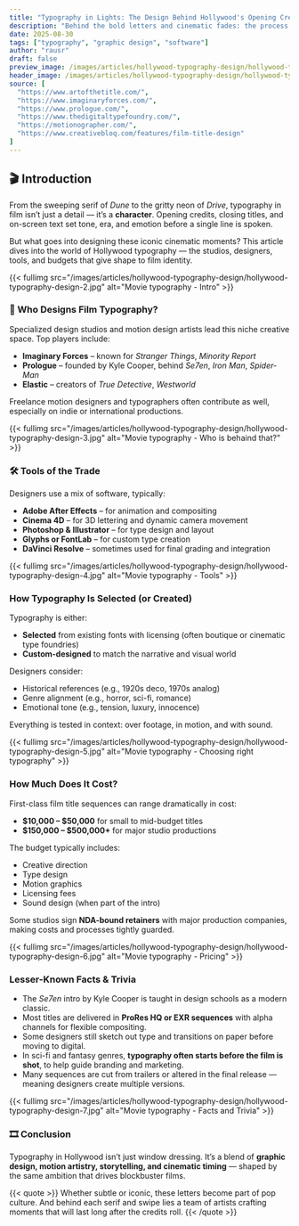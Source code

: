 ```yaml
---
title: "Typography in Lights: The Design Behind Hollywood's Opening Credits"
description: "Behind the bold letters and cinematic fades: the process, people, and tools that bring movie typography to life."
date: 2025-08-30
tags: ["typography", "graphic design", "software"]
author: "rausr"
draft: false
preview_image: /images/articles/hollywood-typography-design/hollywood-typography-design-8.jpg
header_image: /images/articles/hollywood-typography-design/hollywood-typography-design-1.jpg
source: [
  "https://www.artofthetitle.com/",
  "https://www.imaginaryforces.com/",
  "https://www.prologue.com/",
  "https://www.thedigitaltypefoundry.com/",
  "https://motionographer.com/",
  "https://www.creativebloq.com/features/film-title-design"
]
---
```


## 🎬 Introduction

From the sweeping serif of *Dune* to the gritty neon of *Drive*, typography in film isn’t just a detail — it’s a **character**. Opening credits, closing titles, and on-screen text set tone, era, and emotion before a single line is spoken.

But what goes into designing these iconic cinematic moments? This article dives into the world of Hollywood typography — the studios, designers, tools, and budgets that give shape to film identity.

{{< fullimg src="/images/articles/hollywood-typography-design/hollywood-typography-design-2.jpg" alt="Movie typography - Intro" >}}

### 🧠 Who Designs Film Typography?

Specialized design studios and motion design artists lead this niche creative space. Top players include:
- **Imaginary Forces** – known for *Stranger Things*, *Minority Report*
- **Prologue** – founded by Kyle Cooper, behind *Se7en*, *Iron Man*, *Spider-Man*
- **Elastic** – creators of *True Detective*, *Westworld*

Freelance motion designers and typographers often contribute as well, especially on indie or international productions.

{{< fullimg src="/images/articles/hollywood-typography-design/hollywood-typography-design-3.jpg" alt="Movie typography - Who is behaind that?" >}}

### 🛠️ Tools of the Trade

Designers use a mix of software, typically:
- **Adobe After Effects** – for animation and compositing
- **Cinema 4D** – for 3D lettering and dynamic camera movement
- **Photoshop & Illustrator** – for type design and layout
- **Glyphs or FontLab** – for custom type creation
- **DaVinci Resolve** – sometimes used for final grading and integration

{{< fullimg src="/images/articles/hollywood-typography-design/hollywood-typography-design-4.jpg" alt="Movie typography - Tools" >}}

### How Typography Is Selected (or Created)

Typography is either:
- **Selected** from existing fonts with licensing (often boutique or cinematic type foundries)
- **Custom-designed** to match the narrative and visual world

Designers consider:
- Historical references (e.g., 1920s deco, 1970s analog)
- Genre alignment (e.g., horror, sci-fi, romance)
- Emotional tone (e.g., tension, luxury, innocence)

Everything is tested in context: over footage, in motion, and with sound.

{{< fullimg src="/images/articles/hollywood-typography-design/hollywood-typography-design-5.jpg" alt="Movie typography - Choosing right typography" >}}

### How Much Does It Cost?

First-class film title sequences can range dramatically in cost:
- **$10,000 – $50,000** for small to mid-budget titles
- **$150,000 – $500,000+** for major studio productions

The budget typically includes:
- Creative direction
- Type design
- Motion graphics
- Licensing fees
- Sound design (when part of the intro)

Some studios sign **NDA-bound retainers** with major production companies, making costs and processes tightly guarded.

{{< fullimg src="/images/articles/hollywood-typography-design/hollywood-typography-design-6.jpg" alt="Movie typography - Pricing" >}}


### Lesser-Known Facts & Trivia

- The *Se7en* intro by Kyle Cooper is taught in design schools as a modern classic.
- Most titles are delivered in **ProRes HQ or EXR sequences** with alpha channels for flexible compositing.
- Some designers still sketch out type and transitions on paper before moving to digital.
- In sci-fi and fantasy genres, **typography often starts before the film is shot**, to help guide branding and marketing.
- Many sequences are cut from trailers or altered in the final release — meaning designers create multiple versions.

{{< fullimg src="/images/articles/hollywood-typography-design/hollywood-typography-design-7.jpg" alt="Movie typography - Facts and Trivia" >}}


### 🎞️ Conclusion

Typography in Hollywood isn’t just window dressing. It’s a blend of **graphic design, motion artistry, storytelling, and cinematic timing** — shaped by the same ambition that drives blockbuster films.

{{< quote >}}
Whether subtle or iconic, these letters become part of pop culture. And behind each serif and swipe lies a team of artists crafting moments that will last long after the credits roll.
{{< /quote >}}